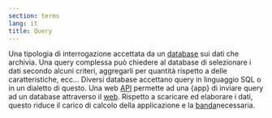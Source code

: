 ```yaml
---
section: terms
lang: it
title: Query
---
```

Una tipologia di interrogazione accettata da un [database](/glossary/it/database/) sui dati che archivia. Una query complessa può chiedere al database di selezionare i dati secondo alcuni criteri, aggregarli per quantità rispetto a delle caratteristiche, ecc... 
Diversi database accettano query in linguaggio SQL o in un dialetto di questo. Una web [API](/glossary/it/api/) permette ad una {app} di inviare query ad un database attraverso il  [web](/glossary/en/web/). Rispetto a scaricare ed elaborare i dati, questo riduce il carico di calcolo della applicazione e la [banda](/glossary/en/bandwidth)necessaria.
